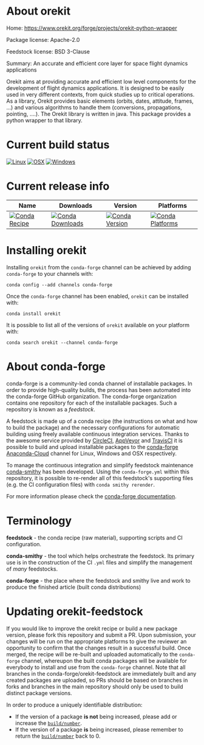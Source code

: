 About orekit
============

Home: https://www.orekit.org/forge/projects/orekit-python-wrapper

Package license: Apache-2.0

Feedstock license: BSD 3-Clause

Summary: An accurate and efficient core layer for space flight dynamics applications

Orekit aims at providing accurate and efficient low level components for the development of flight dynamics applications. It is designed to be easily used in very different contexts, from quick studies up to critical operations. As a library, Orekit provides basic elements (orbits, dates, attitude, frames, ...) and various algorithms to handle them (conversions, propagations, pointing, ....).
The Orekit library is written in java. This package provides a python wrapper to that library.

Current build status
====================

[![Linux](https://img.shields.io/circleci/project/github/conda-forge/orekit-feedstock/master.svg?label=Linux)](https://circleci.com/gh/conda-forge/orekit-feedstock)
[![OSX](https://img.shields.io/travis/conda-forge/orekit-feedstock/master.svg?label=macOS)](https://travis-ci.org/conda-forge/orekit-feedstock)
[![Windows](https://img.shields.io/appveyor/ci/conda-forge/orekit-feedstock/master.svg?label=Windows)](https://ci.appveyor.com/project/conda-forge/orekit-feedstock/branch/master)

Current release info
====================

| Name | Downloads | Version | Platforms |
| --- | --- | --- | --- |
| [![Conda Recipe](https://img.shields.io/badge/recipe-orekit-green.svg)](https://anaconda.org/conda-forge/orekit) | [![Conda Downloads](https://img.shields.io/conda/dn/conda-forge/orekit.svg)](https://anaconda.org/conda-forge/orekit) | [![Conda Version](https://img.shields.io/conda/vn/conda-forge/orekit.svg)](https://anaconda.org/conda-forge/orekit) | [![Conda Platforms](https://img.shields.io/conda/pn/conda-forge/orekit.svg)](https://anaconda.org/conda-forge/orekit) |

Installing orekit
=================

Installing `orekit` from the `conda-forge` channel can be achieved by adding `conda-forge` to your channels with:

```
conda config --add channels conda-forge
```

Once the `conda-forge` channel has been enabled, `orekit` can be installed with:

```
conda install orekit
```

It is possible to list all of the versions of `orekit` available on your platform with:

```
conda search orekit --channel conda-forge
```


About conda-forge
=================

conda-forge is a community-led conda channel of installable packages.
In order to provide high-quality builds, the process has been automated into the
conda-forge GitHub organization. The conda-forge organization contains one repository
for each of the installable packages. Such a repository is known as a *feedstock*.

A feedstock is made up of a conda recipe (the instructions on what and how to build
the package) and the necessary configurations for automatic building using freely
available continuous integration services. Thanks to the awesome service provided by
[CircleCI](https://circleci.com/), [AppVeyor](http://www.appveyor.com/)
and [TravisCI](https://travis-ci.org/) it is possible to build and upload installable
packages to the [conda-forge](https://anaconda.org/conda-forge)
[Anaconda-Cloud](http://docs.anaconda.org/) channel for Linux, Windows and OSX respectively.

To manage the continuous integration and simplify feedstock maintenance
[conda-smithy](http://github.com/conda-forge/conda-smithy) has been developed.
Using the ``conda-forge.yml`` within this repository, it is possible to re-render all of
this feedstock's supporting files (e.g. the CI configuration files) with ``conda smithy rerender``.

For more information please check the [conda-forge documentation](https://conda-forge.org/docs/).

Terminology
===========

**feedstock** - the conda recipe (raw material), supporting scripts and CI configuration.

**conda-smithy** - the tool which helps orchestrate the feedstock.
                   Its primary use is in the construction of the CI ``.yml`` files
                   and simplify the management of *many* feedstocks.

**conda-forge** - the place where the feedstock and smithy live and work to
                  produce the finished article (built conda distributions)


Updating orekit-feedstock
=========================

If you would like to improve the orekit recipe or build a new
package version, please fork this repository and submit a PR. Upon submission,
your changes will be run on the appropriate platforms to give the reviewer an
opportunity to confirm that the changes result in a successful build. Once
merged, the recipe will be re-built and uploaded automatically to the
`conda-forge` channel, whereupon the built conda packages will be available for
everybody to install and use from the `conda-forge` channel.
Note that all branches in the conda-forge/orekit-feedstock are
immediately built and any created packages are uploaded, so PRs should be based
on branches in forks and branches in the main repository should only be used to
build distinct package versions.

In order to produce a uniquely identifiable distribution:
 * If the version of a package **is not** being increased, please add or increase
   the [``build/number``](http://conda.pydata.org/docs/building/meta-yaml.html#build-number-and-string).
 * If the version of a package **is** being increased, please remember to return
   the [``build/number``](http://conda.pydata.org/docs/building/meta-yaml.html#build-number-and-string)
   back to 0.
